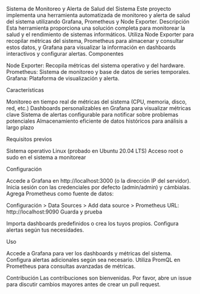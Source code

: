 Sistema de Monitoreo y Alerta de Salud del Sistema
Este proyecto implementa una herramienta automatizada de monitoreo y alerta de salud del sistema utilizando Grafana, Prometheus y Node Exporter.
Descripción
Esta herramienta proporciona una solución completa para monitorear la salud y el rendimiento de sistemas informáticos. Utiliza Node Exporter para recopilar métricas del sistema, Prometheus para almacenar y consultar estos datos, y Grafana para visualizar la información en dashboards interactivos y configurar alertas.
Componentes

Node Exporter: Recopila métricas del sistema operativo y del hardware.
Prometheus: Sistema de monitoreo y base de datos de series temporales.
Grafana: Plataforma de visualización y alerta.

Características

Monitoreo en tiempo real de métricas del sistema (CPU, memoria, disco, red, etc.)
Dashboards personalizables en Grafana para visualizar métricas clave
Sistema de alertas configurable para notificar sobre problemas potenciales
Almacenamiento eficiente de datos históricos para análisis a largo plazo

Requisitos previos

Sistema operativo Linux (probado en Ubuntu 20.04 LTS)
Acceso root o sudo en el sistema a monitorear

Configuración

Accede a Grafana en http://localhost:3000 (o la dirección IP del servidor).
Inicia sesión con las credenciales por defecto (admin/admin) y cámbialas.
Agrega Prometheus como fuente de datos:

Configuración > Data Sources > Add data source > Prometheus
URL: http://localhost:9090
Guarda y prueba


Importa dashboards predefinidos o crea los tuyos propios.
Configura alertas según tus necesidades.

Uso

Accede a Grafana para ver los dashboards y métricas del sistema.
Configura alertas adicionales según sea necesario.
Utiliza PromQL en Prometheus para consultas avanzadas de métricas.

Contribución
Las contribuciones son bienvenidas. Por favor, abre un issue para discutir cambios mayores antes de crear un pull request.








